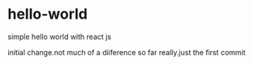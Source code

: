 # hello-world
simple hello world with react js

initial change.not much of a diiference so far really.just the first commit
